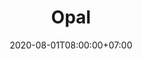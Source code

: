 ---
title     : Opal
thumbnail : opal
address   : https://withopal.com
sitemap   : false
date      : 2020-08-01T08:00:00+07:00
---